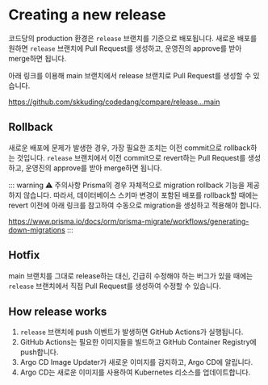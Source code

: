 # Creating a new release

코드당의 production 환경은 `release` 브랜치를 기준으로 배포됩니다.
새로운 배포를 원하면 `release` 브랜치에 Pull Request를 생성하고, 운영진의 approve를 받아 merge하면 됩니다.

아래 링크를 이용해 main 브랜치에서 release 브랜치로 Pull Request를 생성할 수 있습니다.

https://github.com/skkuding/codedang/compare/release...main

## Rollback

새로운 배포에 문제가 발생한 경우, 가장 필요한 조치는 이전 commit으로 rollback하는 것입니다.
`release` 브랜치에서 이전 commit으로 revert하는 Pull Request를 생성하고, 운영진의 approve를 받아 merge하면 됩니다.

::: warning ⚠️ 주의사항
Prisma의 경우 자체적으로 migration rollback 기능을 제공하지 않습니다.
따라서, 데이터베이스 스키마 변경이 포함된 배포를 rollback할 때에는 revert 이전에 아래 링크를 참고하여 수동으로 migration을 생성하고 적용해야 합니다.

https://www.prisma.io/docs/orm/prisma-migrate/workflows/generating-down-migrations
:::

## Hotfix

main 브랜치를 그대로 release하는 대신, 긴급히 수정해야 하는 버그가 있을 때에는 `release` 브랜치에서 직접 Pull Request를 생성하여 수정할 수 있습니다.

## How release works

1. `release` 브랜치에 push 이벤트가 발생하면 GitHub Actions가 실행됩니다.
2. GitHub Actions는 필요한 이미지들을 빌드하고 GitHub Container Registry에 push합니다.
3. Argo CD Image Updater가 새로운 이미지를 감지하고, Argo CD에 알립니다.
4. Argo CD는 새로운 이미지를 사용하여 Kubernetes 리소스를 업데이트합니다.
